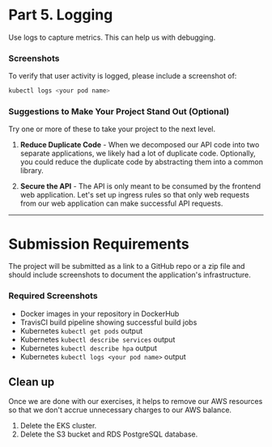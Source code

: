 
# Part 5. Logging  
Use logs to capture metrics.  This can help us with debugging.

### Screenshots
To verify that user activity is logged, please include a screenshot of:

```bash 
kubectl logs <your pod name>
```


### Suggestions to Make Your Project Stand Out (Optional)   

Try one or more of these to take your project to the next level.

1. **Reduce Duplicate Code** - When we decomposed our API code into two separate applications, we likely had a lot of duplicate code. Optionally, you could reduce the duplicate code by abstracting them into a common library.


2. **Secure the API** - The API is only meant to be consumed by the frontend web application. Let's set up ingress rules so that only web requests from our web application can make successful API requests.


--- 

# Submission Requirements
The project will be submitted as a link to a GitHub repo or a zip file and should include screenshots to document the application's infrastructure.

### Required Screenshots
* Docker images in your repository in DockerHub
* TravisCI build pipeline showing successful build jobs
* Kubernetes `kubectl get pods` output
* Kubernetes `kubectl describe services` output
* Kubernetes `kubectl describe hpa` output  
* Kubernetes `kubectl logs <your pod name>` output 

## Clean up
Once we are done with our exercises, it helps to remove our AWS resources so that we don't accrue unnecessary charges to our AWS balance.
1. Delete the EKS cluster.
2. Delete the S3 bucket and RDS PostgreSQL database.

